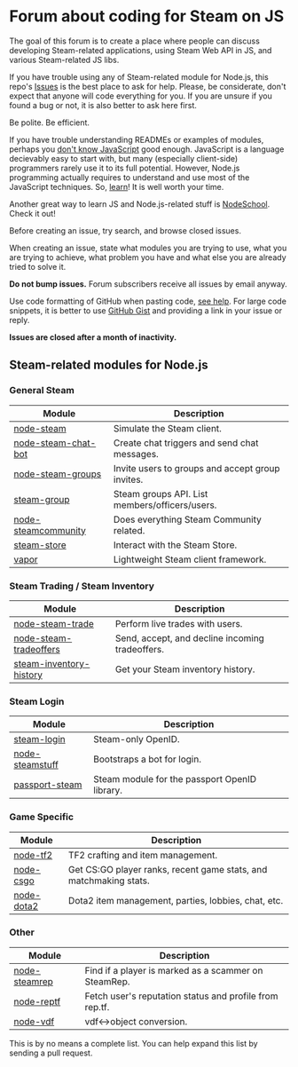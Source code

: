 # Forum about coding for Steam on JS

The goal of this forum is to create a place where people can discuss developing Steam-related applications, using Steam Web API in JS, and various Steam-related JS libs.

If you have trouble using any of Steam-related module for Node.js, this repo's [Issues](https://github.com/steam-forward/node-steam-forum/issues) is the best place to ask for help. Please, be considerate, don't expect that anyone will code everything for you. If you are unsure if you found a bug or not, it is also better to ask here first.

Be polite. Be efficient.

If you have trouble understanding READMEs or examples of modules, perhaps you [don't know JavaScript](https://github.com/getify/You-Dont-Know-JS/) good enough. JavaScript is a language decievably easy to start with, but many (especially client-side) programmers rarely use it to its full potential. However, Node.js programming actually requires to understand and use most of the JavaScript techniques. So, [learn](https://github.com/getify/You-Dont-Know-JS/)! It is well worth your time.

Another great way to learn JS and Node.js-related stuff is [NodeSchool](http://nodeschool.io/). Check it out!

Before creating an issue, try search, and browse closed issues.

When creating an issue, state what modules you are trying to use, what you are trying to achieve, what problem you have and what else you are already tried to solve it.

__Do not bump issues.__ Forum subscribers receive all issues by email anyway.

Use code formatting of GitHub when pasting code, [see help](https://help.github.com/articles/github-flavored-markdown/#syntax-highlighting). For large code snippets, it is better to use [GitHub Gist](https://gist.github.com/) and providing a link in your issue or reply.

__Issues are closed after a month of inactivity.__

## Steam-related modules for Node.js

### General Steam

| Module        | Description   |
| ------------- | ------------- |
| [node-steam](https://github.com/seishun/node-steam) | Simulate the Steam client. |
| [node-steam-chat-bot](https://github.com/efreak/node-steam-chat-bot) |  Create chat triggers and send chat messages. |
| [node-steam-groups](https://github.com/scholtzm/node-steam-groups) | Invite users to groups and accept group invites. |
| [steam-group](https://github.com/cpancake/steam-group) | Steam groups API. List members/officers/users. |
| [node-steamcommunity](https://github.com/DoctorMcKay/node-steamcommunity) | Does everything Steam Community related. |
| [steam-store](https://github.com/Autarc/steam-store) | Interact with the Steam Store. |
| [vapor](https://github.com/scholtzm/vapor) | Lightweight Steam client framework. |

### Steam Trading / Steam Inventory
| Module        | Description   |
| ------------- | ------------- |
| [node-steam-trade](https://github.com/seishun/node-steam-trade) | Perform live trades with users. |
| [node-steam-tradeoffers](https://github.com/Alex7Kom/node-steam-tradeoffers) | Send, accept, and decline incoming tradeoffers. |
| [steam-inventory-history](https://github.com/DoctorMcKay/node-steam-inventoryhistory) | Get your Steam inventory history. |

### Steam Login
| Module        | Description   |
| ------------- | ------------- |
| [steam-login](https://github.com/cpancake/steam-login) | Steam-only OpenID. |
| [node-steamstuff](https://github.com/DoctorMcKay/node-steamstuff) | Bootstraps a bot for login. |
| [passport-steam](https://github.com/liamcurry/passport-steam) | Steam module for the passport OpenID library. |

### Game Specific
| Module        | Description   |
| ------------- | ------------- |
| [node-tf2](https://github.com/DoctorMcKay/node-tf2) | TF2 crafting and item management. |
| [node-csgo](https://github.com/joshuaferrara/node-csgo) | Get CS:GO player ranks, recent game stats, and matchmaking stats. |
| [node-dota2](https://github.com/RJacksonm1/node-dota2) | Dota2 item management, parties, lobbies, chat, etc. |

### Other
| Module        | Description   |
| ------------- | ------------- |
| [node-steamrep](https://github.com/scholtzm/node-steamrep) | Find if a player is marked as a scammer on SteamRep. |
| [node-reptf](https://github.com/scholtzm/node-reptf) | Fetch user's reputation status and profile from rep.tf. |
| [node-vdf](https://github.com/RJacksonm1/node-vdf) | vdf<->object conversion. |


This is by no means a complete list. You can help expand this list by sending a pull request.
